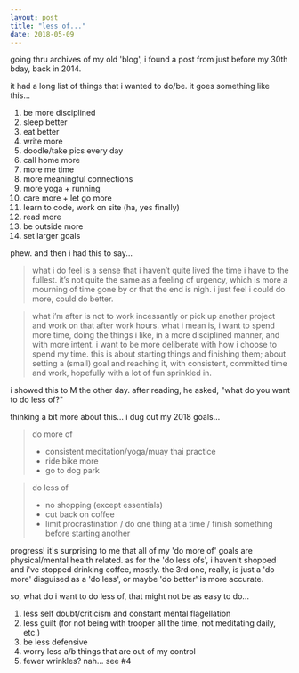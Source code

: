 ```yaml
---
layout: post
title: "less of..."
date: 2018-05-09
---
```


going thru archives of my old 'blog', i found a post from just before my 30th bday, back in 2014. 

it had a long list of things that i wanted to do/be. it goes something like this...

1. be more disciplined
2. sleep better
3. eat better
4. write more
5. doodle/take pics every day
6. call home more
7. more me time
8. more meaningful connections
9. more yoga + running
10. care more + let go more
11. learn to code, work on site (ha, yes finally)
12. read more
13. be outside more
14. set larger goals

phew. and then i had this to say...

> what i do feel is a sense that i haven’t quite lived the time i have to the fullest. it’s not quite the same as a feeling of urgency, which is more a mourning of time gone by or that the end is nigh. i just feel i could do more, could do better. 

> what i’m after is not to work incessantly or pick up another project and work on that after work hours. what i mean is, i want to spend more time, doing the things i like, in a more disciplined manner, and with more intent. i want to be more deliberate with how i choose to spend my time. this is about starting things and finishing them; about setting a (small) goal and reaching it, with consistent, committed time and work, hopefully with a lot of fun sprinkled in.

i showed this to M the other day. after reading, he asked, "what do you want to do less of?"

thinking a bit more about this... i dug out my 2018 goals...

> do more of
> - consistent meditation/yoga/muay thai practice
> - ride bike more
> - go to dog park

> do less of
> - no shopping (except essentials)
> - cut back on coffee
> - limit procrastination / do one thing at a time / finish something before starting another

progress! it's surprising to me that all of my 'do more of' goals are physical/mental health related. as for the 'do less ofs', i haven't shopped and i've stopped drinking coffee, mostly. the 3rd one, really, is just a 'do more' disguised as a 'do less', or maybe 'do better' is more accurate. 

so, what do i want to do less of, that might not be as easy to do...

1. less self doubt/criticism and constant mental flagellation
2. less guilt (for not being with trooper all the time, not meditating daily, etc.)
3. be less defensive 
4. worry less a/b things that are out of my control
5. fewer wrinkles? nah... see #4


